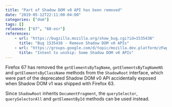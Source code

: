 ```yaml
---
title: "Part of Shadow DOM v0 API has been removed"
date: "2019-05-12T22:11:00-04:00"
categories: ["dom"]
tags: []
releases: ["67", "68-esr"]
references:
    - url: "https://bugzilla.mozilla.org/show_bug.cgi?id=1535438"
      title: "Bug 1535438 - Remove Shadow DOM v0 APIs"
    - url: "https://groups.google.com/d/topic/mozilla.dev.platform/zFwps4VTiXw/discussion"
      title: "Intent to unship: Some Shadow DOM v0 APIs"
---
```

Firefox 67 has removed the `getElementsByTagName`, `getElementsByTagNameNS` and `getElementsByClassName` methods from the `ShadowRoot` interface, which were part of the deprecated Shadow DOM v0 API accidentally exposed when Shadow DOM v1 was shipped with Firefox 63.

Since `ShadowRoot` inherits `DocumentFragment`, the `querySelector`, `querySelectorAll` and `getElementById` methods can be used instead.
